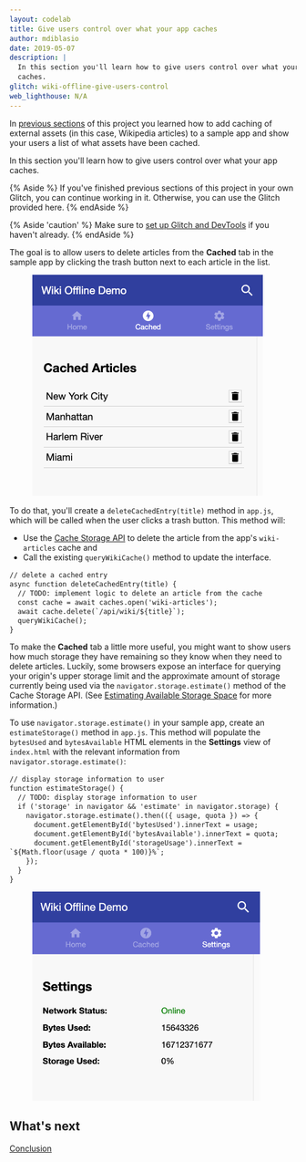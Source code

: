 ```yaml
---
layout: codelab
title: Give users control over what your app caches
author: mdiblasio
date: 2019-05-07
description: |
  In this section you'll learn how to give users control over what your app
  caches.
glitch: wiki-offline-give-users-control
web_lighthouse: N/A
---
```


In [previous sections](../codelab-reliability-overview/) of this project you
learned how to add caching of external assets (in this case, Wikipedia
articles) to a sample app and show your users a list of what assets have been
cached.

In this section you'll learn how to give users control over what your app
caches.

{% Aside %}
If you've finished previous sections of this project in your own Glitch, you
can continue working in it. Otherwise, you can use the Glitch provided here.
{% endAside %}

{% Aside 'caution' %}
Make sure to [set up Glitch and DevTools](../codelab-reliability-setup/) if you
haven't already.
{% endAside %}

The goal is to allow users to delete articles from the __Cached__ tab
in the sample app by clicking the trash button next to each article in the list.

<figure class="w-figure w-figure--center">
  <img class="w-screenshot" src="./article-list.png" alt="A screenshot
  showing the list of cached articles in the sample app.">
</figure>

To do that, you'll create a `deleteCachedEntry(title)` method in `app.js`,
which will be called when the user clicks a trash button. This method will:

+  Use the
[Cache Storage API](https://developers.google.com/web/fundamentals/instant-and-offline/web-storage/cache-api)
to delete the article from the app's `wiki-articles` cache and
+  Call the existing `queryWikiCache()` method to update the interface.

```js/3-5/2
// delete a cached entry
async function deleteCachedEntry(title) {
  // TODO: implement logic to delete an article from the cache
  const cache = await caches.open('wiki-articles');
  await cache.delete(`/api/wiki/${title}`);
  queryWikiCache();
}
```

To make the __Cached__ tab a little more useful, you might want to show users
how much storage they have remaining so they know when they need to delete
articles. Luckily, some browsers expose an interface for querying your origin's
upper storage limit and the approximate amount of storage currently being used
via the `navigator.storage.estimate()` method of the Cache Storage API. (See
[Estimating Available Storage Space](https://developers.google.com/web/updates/2017/08/estimating-available-storage-space)
for more information.)

To use `navigator.storage.estimate()` in your sample app, create an
`estimateStorage()` method in `app.js`. This method will populate the
`bytesUsed` and `bytesAvailable` HTML elements in the __Settings__ view of
`index.html` with the relevant information from `navigator.storage.estimate()`:

```js/3-9/2
// display storage information to user
function estimateStorage() {
  // TODO: display storage information to user
  if ('storage' in navigator && 'estimate' in navigator.storage) {
    navigator.storage.estimate().then(({ usage, quota }) => {
      document.getElementById('bytesUsed').innerText = usage;
      document.getElementById('bytesAvailable').innerText = quota;
      document.getElementById('storageUsage').innerText = `${Math.floor(usage / quota * 100)}%`;
    });
  }
}
```

<figure class="w-figure w-figure--center">
  <img class="w-screenshot" src="./image-display-storage-info.png" alt="A
  screenshot of the sample app's Settings view showing storage information."
  style="max-width: 400px">
</figure>



## What's next
[Conclusion](../codelab-reliability-conclusion/)
